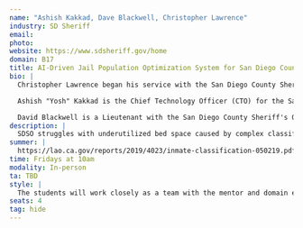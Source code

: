 ```yaml
---
name: "Ashish Kakkad, Dave Blackwell, Christopher Lawrence"
industry: SD Sheriff
email: 
photo:
website: https://www.sdsheriff.gov/home
domain: B17
title: AI-Driven Jail Population Optimization System for San Diego County Sheriff's Office
bio: |
  Christopher Lawrence began his service with the San Diego County Sheriff's Office as a Deputy Explorer in 1999 and officially joined as a Deputy Sheriff in 2005, serving in various assignments including the Human Trafficking Task Force and Criminal Intelligence Detail. He was promoted to Sergeant in 2016, then to Lieutenant in 2021, taking on leadership roles in multiple units including the Threat Assessment Group and Communications Center. In 2023, he became Captain of the North Coastal Station and later led the Major Crimes Division. By November 2024, he was promoted to Commander, overseeing all seven of the Sheriff's detention facilities. Christopher holds a bachelor’s degree in Criminal Justice Management and is a graduate of several advanced leadership programs; he is also a husband and father of two daughters and a son.

  Ashish "Yosh" Kakkad is the Chief Technology Officer (CTO) for the San Diego County Sheriff's Office, a position he has held since 2013 after joining the department in 2002. As CTO, he oversees the technology budget, contracts, and long-term technology strategy, ensuring alignment with the department’s strategic goals. He also manages the Wireless Services Division, which supports over 116 agencies and more than 20,000 radios across San Diego and Imperial counties. Prior to his current role, Yosh led the development of a regional data-sharing platform used by over 70 agencies and 12,000 users. A first-generation Indian immigrant and U.S. Air Force veteran, he holds a Bachelor’s in Computer Science, an MBA in IT Management, and is a devoted husband and father of three.

  David Blackwell is a Lieutenant with the San Diego County Sheriff's Office. He leads the Operational Technology Unit within the Technology Services Division. In his role as a leader of OTU, Lt. Blackwell is responsible for aligning and supporting the Office's technology roadmap with operational priorities as well as implementation and rollout of any tech that impacts operations. Lt. Blackwell has been with the Sheriff's office for over 20 years and has extensive operational knowledge as well as has developed several critical enterprise applications.
description: |
  SDSO struggles with underutilized bed space caused by complex classification restrictions. The existing manual or semi-automated decision-making process limits Jail Population Management Unit (JPMU)’s ability to respond quickly and accurately to changes in jail population demographics and availability. A more intelligent, automated system is required to streamline this process and improve overall efficiency.
summer: |
  https://lao.ca.gov/reports/2019/4023/inmate-classification-050219.pdf
time: Fridays at 10am
modality: In-person
ta: TBD
style: |
  The students will work closely as a team with the mentor and domain experts as needed. They will have access to the resources necessary for successful capstone.
seats: 4
tag: hide
---
```


